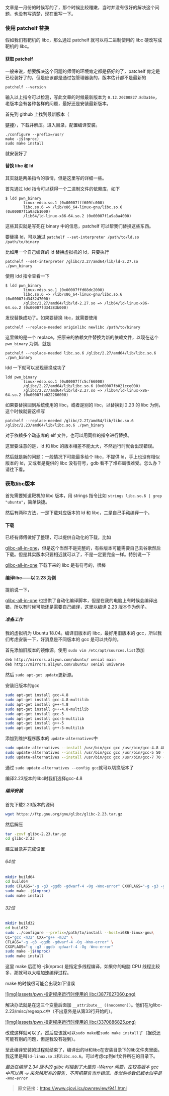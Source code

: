 文章是一月份的时候写的了，那个时候比较稚嫩，当时并没有很好的解决这个问题，也没有写清楚，现在重写一下。

### 使用 patchelf 替换

假如我们有靶机的 libc，那么通过 patchelf 就可以将二进制使用的 libc 硬改写成靶机的 libc。

#### 获取 patchelf

一般来说，想要解决这个问题的师傅的环境肯定都是搭好的了，patchelf 肯定是已经装好了的，但是应该都是通过包管理器装的，版本估计都不是最新的

```shell
patchelf --version
```

输入以上指令可以检测，写此文章的时候最新版本为 `0.12.20200827.8d3a16e`，老版本会有各种各样的问题，最好还是安装最新版本。

首先到 github 上找到最新版本（

[链接](https://github.com/NixOS/patchelf/releases)），下载并解压。进入目录，配置编译安装。

```shell
./configure --prefix=/usr/
make -j$(nproc)
sudo make install
```

就安装好了

#### 替换 libc 和 ld

其实就是两条指令的事情，但是这里写的详细一些。

首先通过 ldd 指令可以获得一个二进制文件的依赖库，如下

```shell
$ ldd pwn_binary 
        linux-vdso.so.1 (0x00007fff609fc000)
        libc.so.6 => /lib/x86_64-linux-gnu/libc.so.6 (0x00007f1a9a2b1000)
        /lib64/ld-linux-x86-64.so.2 (0x00007f1a9a8a4000)
```

这些其实就是写死在 binary 中的信息，patchelf 可以帮我们替换这些东西。

要替换 ld，可以通过 `patchelf --set-interpreter /path/to/ld.so /path/to/binary`

比如用一个自己编译的 ld 替换虚拟机的 ld，只要执行

```shell
patchelf --set-interpreter /glibc/2.27/amd64/lib/ld-2.27.so ./pwn_binary
```

使用 ldd 指令查看一下

```shell
$ ldd pwn_binary
        linux-vdso.so.1 (0x00007ffd08dc2000)
        libc.so.6 => /lib/x86_64-linux-gnu/libc.so.6 (0x00007fd343247000)
        /glibc/2.27/amd64/lib/ld-2.27.so => /lib64/ld-linux-x86-64.so.2 (0x00007fd34383b000)
```

发现替换成功了。如果要替换 libc，就需要使用

```shell
patchelf --replace-needed originlibc newlibc /path/to/binary
```

这里做的是一个 replace，把原来的依赖文件替换为新的依赖文件，以现在这个 `pwn_binary` 为例，就是

```shell
patchelf --replace-needed libc.so.6 /glibc/2.27/amd64/lib/libc.so.6 ./pwn_binary
```

ldd 一下就可以发现替换成功了

```shell
ldd pwn_binary
        linux-vdso.so.1 (0x00007ffc5cf66000)
        /glibc/2.27/amd64/lib/libc.so.6 (0x00007fb021cce000)
        /glibc/2.27/amd64/lib/ld-2.27.so => /lib64/ld-linux-x86-64.so.2 (0x00007fb022286000)
```

如果要替换回到系统使用的 libc，或者是别的 libc，以替换到 2.23 的 libc 为例，这个时候就要这样写

```shell
patchelf --replace-needed /glibc/2.27/amd64/lib/libc.so.6 /glibc/2.23/amd64/lib/libc.so.6 ./pwn_binary
```

对于依赖多个动态库的 elf 文件，也可以用同样的指令进行替换。

这里要注意的是，ld 和 libc 的版本相差不能太大，不然运行时就会出现错误。

然后就是新的问题：一般情况下可能最多给个 libc，不提供 ld，手上也没有相似版本的 ld，又或者是提供的 libc 没有符号，gdb 看不了堆布局很难受。怎么办？请往下看。

### 获取libc版本

首先需要知道靶机的 libc 版本，用 strings 指令比如 `strings libc.so.6 | grep "ubuntu"`，简单快捷。

然后有两种方法，一是下载对应版本的 ld 和 libc，二是自己手动编译一个。

#### 下载

已经有师傅做好了整理，可以提供自动化的下载，比如 

[glibc-all-in-one](https://github.com/matrix1001/glibc-all-in-one)，但是这个当然不是完整的，有些版本可能需要自己去谷歌然后下载。但是其实版本只要相近就可以了，不是一定要完全一样。特别说一下 

[glibc-all-in-one](https://github.com/matrix1001/glibc-all-in-one) 下载下来的 libc 是有符号的，很棒

#### 编译libc——以 2.23 为例

提前说一下，

[glibc-all-in-one](https://github.com/matrix1001/glibc-all-in-one) 也提供了自动化编译脚本，但是在我的电脑上有时候会编译出错，所以有时候可能还是需要自己编译，这里以编译 2.23 版本作为例子。

##### 准备工作

我的虚拟机为 Ubuntu 18.04。编译旧版本的 libc，最好用旧版本的 gcc，所以我们考虑安装一下，好消息是不同版本的 gcc 是可以共存的。

首先添加旧版本的镜像源。使用 `sudo vim /etc/apt/sources.list`添加

```bash
deb http://mirrors.aliyun.com/ubuntu/ xenial main
deb http://mirrors.aliyun.com/ubuntu/ xenial universe
```

然后 `sudo apt-get update`更新源。

安装旧版本的gcc

```bash
sudo apt-get install gcc-4.8
sudo apt-get install gcc-4.8-multilib
sudo apt-get install g++-4.8
sudo apt-get install g++-4.8-multilib
sudo apt-get install gcc-5
sudo apt-get install gcc-5-multilib
sudo apt-get install g++-5
sudo apt-get install g++-5-multilib
```

添加到维护程序版本的 `update-alternatives`中

```bash
sudo update-alternatives --install /usr/bin/gcc gcc /usr/bin/gcc-4.8 40 --slave /usr/bin/g++ g++ /usr/bin/g++-4.8
sudo update-alternatives --install /usr/bin/gcc gcc /usr/bin/gcc-5 50 --slave /usr/bin/g++ g++ /usr/bin/g++-5
sudo update-alternatives --install /usr/bin/gcc gcc /usr/bin/gcc-7 70 --slave /usr/bin/g++ g++ /usr/bin/g++-7
```

通过 `sudo update-alternatives --config gcc`就可以切换版本了

编译2.23版本的libc时我们选择gcc-4.8

##### 编译安装

首先下载2.23版本的源码

```bash
wget https://ftp.gnu.org/gnu/glibc/glibc-2.23.tar.gz
```

然后解压

```bash
tar -zxvf glibc-2.23.tar.gz
cd glibc-2.23
```

建立目录并完成设置

###### 64位

```bash
mkdir build64
cd build64
sudo CFLAGS="-g -g3 -ggdb -gdwarf-4 -Og -Wno-error" CXXFLAGS="-g -g3 -ggdb -gdwarf-4 -Og -Wno-error" ../configure --prefix=path_to_install
sudo make -j$(nproc)
sudo make install
```

###### 32位

```bash
mkdir build32
cd build32
sudo ../configure --prefix=/path/to/install --host=i686-linux-gnu\
CC="gcc -m32" CXX="g++ -m32" \
CFLAGS="-g -g3 -ggdb -gdwarf-4 -Og -Wno-error" \
CXXFLAGS="-g -g3 -ggdb -gdwarf-4 -Og -Wno-error"
sudo make -j$(nproc)
sudo make install
```

这里 make 后面的 -j$(nproc) 是指定多线程编译，如果你的电脑 CPU 线程比较多，那就可以大幅加速编译过程。

make 的时候很可能会出现如下错误

[![img](assets/pwn 指定程序运行时使用的 libc/3877627060.png)](https://www.cjovi.icu/usr/uploads/2021/01/3877627060.png)

解决办法就是在这三个变量后面加 `__attribute__ ((nocommon))`。他们在/glibc-2.23/misc/regexp.c中（不出意外是从第33行开始的）。

[![img](assets/pwn 指定程序运行时使用的 libc/3370886825.png)](https://www.cjovi.icu/usr/uploads/2021/01/3370886825.png)

改成这样就可以了。然后应该就可以`sudo make`和`sudo make install`了（据说还可能有别的问题，但是我没有碰到）。

至此编译安装的过程就结束了，编译出的ld和libc在安装目录下的lib文件夹里面。我这里是叫`ld-linux.so.2`和`libc.so.6`。可以考虑cp到elf文件所在的目录下。

*最近在编译 2.34 版本的 glibc 时碰到了大量的 -Werror 问题，在较高版本 gcc 中可以用 `-w` 来忽略所有的警告，不再把警告当作错误。类似的参数低版本似乎是 `-Wno-error`*

> 原文链接：https://www.cjovi.icu/pwnreview/941.html